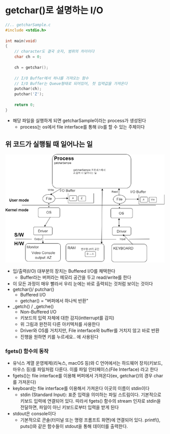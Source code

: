 # getchar()로 설명하는 I/O

```C
//.. getcharSample.c
#include <stdio.h>

int main(void)
{
    // character도 결국 숫자, 범위의 차이이다
	char ch = 0;

	ch = getchar();

	// I/O Buffer에서 하나를 가져오는 함수
	// I/O Buffer는 Queue형태로 되어있어, 첫 입력값을 가져온다
	putchar(ch);
	putchar('Z');

	return 0;
}
```

- 해당 파일을 실행하게 되면 getcharSample이라는 process가 생성된다
  - process는 os에서 file interface를 통해 i/o를 할 수 있는 주체이다

## 위 코드가 실행될 때 일어나는 일

![images1](images/getchar1.png)

- 입/출력(I/O) 대부분의 장치는 Buffered I/O를 채택한다
  - Buffer라는 버퍼라는 메모리 공간을 두고 read/write를 한다
- 이 모든 과정이 매우 빨라서 우리 눈에는 바로 출력되는 것처럼 보이는 것이다
- getchar()/ putchar()
  - Buffered I/O
  - getchar() = "버퍼에서 하나씩 반환"
- \_getch() / \_getche()
  - Non-Buffered I/O
  - 키보드의 입력 자체에 대한 감지(intterrupt를 감지)
  - 위 그림과 완전히 다른 아키텍처를 사용한다
  - Driver와 OS를 거치지만, File interface와 buffer를 거치지 않고 바로 반환
  - 진행을 원하면 키를 누르세요.. 에 사용된다

### fgets() 함수의 동작

- 유닉스 계열 운영체제(리눅스, macOS 등)와 C 언어에서는 하드웨어 장치(키보드, 마우스 등)를 파일처럼 다룬다. 이를 파일 인터페이스(File Interface) 라고 한다
- fgets()는 file interface를 이용해 버퍼에서 가져온다(ex, getchar()의 경우 char를 가져온다)
- keyboard는 file interface를 이용해서 가져온다 이곳의 이름이 stdin이다
  - stdin (Standard Input): 표준 입력을 의미하는 파일 스트림이다. 기본적으로 키보드 입력에 연결되어 있다. 따라서 fgets() 함수의 stream 인자로 stdin을 전달하면, 파일이 아닌 키보드로부터 입력을 받게 된다
- stdout은 console이다
  - 기본적으로 콘솔(터미널 또는 명령 프롬프트 화면)에 연결되어 있다. printf(), puts()와 같은 함수들이 stdout을 통해 데이터를 출력한다.
